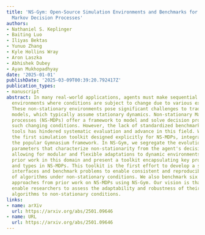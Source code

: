 ```yaml
---
title: 'NS-Gym: Open-Source Simulation Environments and Benchmarks for Non-Stationary
  Markov Decision Processes'
authors:
- Nathaniel S. Keplinger
- Baiting Luo
- Iliyas Bektas
- Yunuo Zhang
- Kyle Hollins Wray
- Aron Laszka
- Abhishek Dubey
- Ayan Mukhopadhyay
date: '2025-01-01'
publishDate: '2025-03-09T00:39:20.792417Z'
publication_types:
- manuscript
abstract: In many real-world applications, agents must make sequential decisions in
  environments where conditions are subject to change due to various exogenous factors.
  These non-stationary environments pose significant challenges to traditional decision-making
  models, which typically assume stationary dynamics. Non-stationary Markov decision
  processes (NS-MDPs) offer a framework to model and solve decision problems under
  such changing conditions. However, the lack of standardized benchmarks and simulation
  tools has hindered systematic evaluation and advance in this field. We present NS-Gym,
  the first simulation toolkit designed explicitly for NS-MDPs, integrated within
  the popular Gymnasium framework. In NS-Gym, we segregate the evolution of the environmental
  parameters that characterize non-stationarity from the agent's decision-making module,
  allowing for modular and flexible adaptations to dynamic environments. We review
  prior work in this domain and present a toolkit encapsulating key problem characteristics
  and types in NS-MDPs. This toolkit is the first effort to develop a set of standardized
  interfaces and benchmark problems to enable consistent and reproducible evaluation
  of algorithms under non-stationary conditions. We also benchmark six algorithmic
  approaches from prior work on NS-MDPs using NS-Gym. Our vision is that NS-Gym will
  enable researchers to assess the adaptability and robustness of their decision-making
  algorithms to non-stationary conditions.
links:
- name: arXiv
  url: https://arxiv.org/abs/2501.09646
- name: URL
  url: https://arxiv.org/abs/2501.09646
---
```

